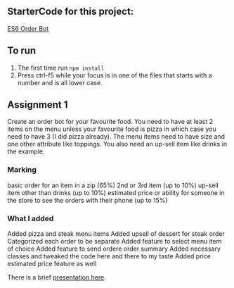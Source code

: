 ## StarterCode for this project:

<a href="https://github.com/rhildred/ES6OrderBot" target="_blank">ES6 Order Bot</a>

## To run

1. The first time run `npm install`
2. Press ctrl-f5 while your focus is in one of the files that starts with a number and is all lower case.

## Assignment 1

Create an order bot for your favourite food. You need to have at least 2 items on the menu unless your favourite food is pizza in which case you need to have 3 (I did pizza already). The menu items need to have size and one other attribute like toppings. You also need an up-sell item like drinks in the example.

### Marking

basic order for an item in a zip (65%)
2nd or 3rd item (up to 10%)
up-sell item other than drinks (up to 10%)
estimated price or ability for someone in the store to see the orders with their phone (up to 15%)

### What I added

Added pizza and steak menu items
Added upsell of dessert for steak order
Categorized each order to be separate
Added feature to select menu item of choice
Added feature to send ordere order summary
Added necessary classes and tweaked the code here and there to my taste
Added price estimated price feature as well

There is a brief [presentation here](EventsAndObjects.pdf).
